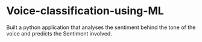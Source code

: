 # Voice-classification-using-ML
Built a python application that analyses the sentiment behind the tone of the voice and predicts the Sentiment involved.

